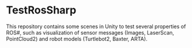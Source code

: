 # TestRosSharp
This repository contains some scenes in Unity to test several properties of ROS#, such as visualization of sensor messages (Images, LaserScan, PointCloud2) and robot models (Turtlebot2, Baxter, ARTA).
